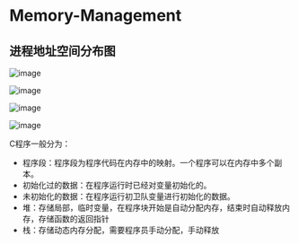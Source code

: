 # Memory-Management


进程地址空间分布图
----------------
![image](https://github.com/wangdongyu1989/Memory-Management/blob/master/images/%E8%BF%9B%E7%A8%8B%E5%9C%B0%E5%9D%80%E7%A9%BA%E9%97%B4%E5%88%86%E5%B8%8320170405a.jpg "进程地址空间分布")

![image](https://github.com/wangdongyu1989/Memory-Management/blob/master/images/%E8%BF%9B%E7%A8%8B%E5%9C%B0%E5%9D%80%E7%A9%BA%E9%97%B4%E5%88%86%E5%B8%8320170405b.jpg "进程地址空间分布")

![image](https://github.com/wangdongyu1989/Memory-Management/blob/master/images/%E8%BF%9B%E7%A8%8B%E5%9C%B0%E5%9D%80%E7%A9%BA%E9%97%B4%E5%88%86%E5%B8%8320170405c.jpg "进程地址空间分布")

![image](https://github.com/wangdongyu1989/Memory-Management/blob/master/images/%E8%BF%9B%E7%A8%8B%E5%9C%B0%E5%9D%80%E7%A9%BA%E9%97%B4%E5%88%86%E5%B8%8320170405d.jpg "进程地址空间分布")

C程序一般分为：
* 程序段：程序段为程序代码在内存中的映射。一个程序可以在内存中多个副本。
* 初始化过的数据：在程序运行时已经对变量初始化的。
* 未初始化的数据：在程序运行初卫队变量进行初始化的数据。
* 堆：存储局部，临时变量，在程序块开始是自动分配内存，结束时自动释放内存，存储函数的返回指针
* 栈：存储动态内存分配，需要程序员手动分配，手动释放

